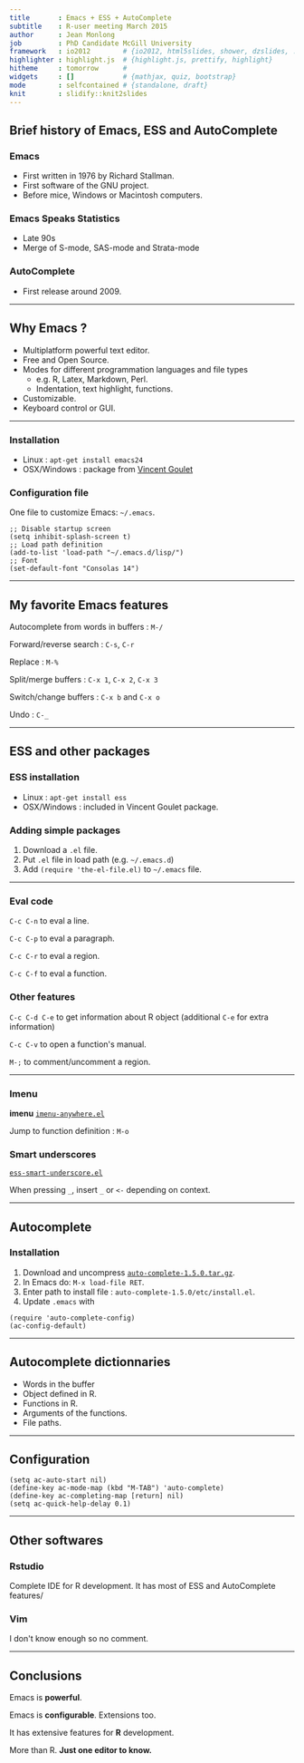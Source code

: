 ```yaml
---
title       : Emacs + ESS + AutoComplete
subtitle    : R-user meeting March 2015
author      : Jean Monlong
job         : PhD Candidate McGill University
framework   : io2012        # {io2012, html5slides, shower, dzslides, ...}
highlighter : highlight.js  # {highlight.js, prettify, highlight}
hitheme     : tomorrow      # 
widgets     : []            # {mathjax, quiz, bootstrap}
mode        : selfcontained # {standalone, draft}
knit        : slidify::knit2slides
---
```


## Brief history of Emacs, ESS and AutoComplete

### Emacs

+ First written in 1976 by Richard Stallman.
+ First software of the GNU project.
+ Before mice, Windows or Macintosh computers.

### Emacs Speaks Statistics

+ Late 90s
+ Merge of S-mode, SAS-mode and Strata-mode

### AutoComplete

+ First release around 2009.

---

## Why Emacs ?

+ Multiplatform powerful text editor.
+ Free and Open Source.
+ Modes for different programmation languages and file types
  + e.g. R, Latex, Markdown, Perl.
  + Indentation, text highlight, functions.
+ Customizable.
+ Keyboard control or GUI.

---


### Installation
+ Linux : `apt-get install emacs24`
+ OSX/Windows : package from [Vincent Goulet](http://vgoulet.act.ulaval.ca/en/emacs)

### Configuration file

One file to customize Emacs: `~/.emacs`.

```{elisp}
;; Disable startup screen
(setq inhibit-splash-screen t)
;; Load path definition
(add-to-list 'load-path "~/.emacs.d/lisp/")
;; Font
(set-default-font "Consolas 14")
```

---

## My favorite Emacs features

Autocomplete from words in buffers : `M-/`

Forward/reverse search : `C-s`, `C-r`

Replace : `M-%`

Split/merge buffers : `C-x 1`, `C-x 2`, `C-x 3`

Switch/change buffers : `C-x b` and `C-x o`

Undo : `C-_`

---

## ESS and other packages

### ESS installation
+ Linux : `apt-get install ess`
+ OSX/Windows : included in Vincent Goulet package.

### Adding simple packages

1. Download a `.el` file.
2. Put `.el` file in load path (e.g. `~/.emacs.d`)
3. Add `(require 'the-el-file.el)` to `~/.emacs` file.


---

### Eval code

`C-c C-n` to eval a line.

`C-c C-p` to eval a paragraph.

`C-c C-r` to eval a region.

`C-c C-f` to eval a function.

### Other features

`C-c C-d C-e` to get information about R object (additional `C-e` for extra information)

`C-c C-v` to open a function's manual. 

`M-;` to comment/uncomment a region.

---

### Imenu
**imenu** [`imenu-anywhere.el`](https://github.com/vspinu/imenu-anywhere)

Jump to function definition : `M-o`

### Smart underscores
[`ess-smart-underscore.el`](http://www.emacswiki.org/emacs/ess-smart-underscore.el)

When pressing `_`, insert `_` or `<-` depending on context.

---

## Autocomplete

### Installation

1. Download and uncompress [`auto-complete-1.5.0.tar.gz`](https://github.com/auto-complete/auto-complete).
2. In Emacs do: `M-x load-file RET`.
3. Enter path to install file : `auto-complete-1.5.0/etc/install.el`.
4. Update `.emacs` with

```{elisp}
(require 'auto-complete-config)
(ac-config-default)
```

---

## Autocomplete dictionnaries

+ Words in the buffer
+ Object defined in R.
+ Functions in R.
+ Arguments of the functions.
+ File paths.

---

## Configuration

```{elisp}
(setq ac-auto-start nil)
(define-key ac-mode-map (kbd "M-TAB") 'auto-complete)
(define-key ac-completing-map [return] nil)
(setq ac-quick-help-delay 0.1)
```

---

## Other softwares

### Rstudio

Complete IDE for R development.
It has most of ESS and AutoComplete features/

### Vim

I don't know enough so no comment.

---

## Conclusions

Emacs is **powerful**.

Emacs is **configurable**. Extensions too.

It has extensive features for **R** development.

More than R. **Just one editor to know.**


